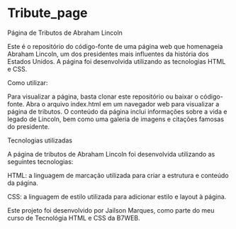 # Tribute_page

Página de Tributos de Abraham Lincoln

Este é o repositório do código-fonte de uma página web que homenageia Abraham Lincoln, um dos presidentes mais influentes da história dos Estados Unidos.
A página foi desenvolvida utilizando as tecnologias HTML e CSS.

Como utilizar:

Para visualizar a página, basta clonar este repositório ou baixar o código-fonte. Abra o arquivo index.html em um navegador web para visualizar a página de tributos.
O conteúdo da página inclui informações sobre a vida e legado de Lincoln, bem como uma galeria de imagens e citações famosas do presidente.

Tecnologias utilizadas

A página de tributos de Abraham Lincoln foi desenvolvida utilizando as seguintes tecnologias:

HTML: a linguagem de marcação utilizada para criar a estrutura e conteúdo da página.

CSS: a linguagem de estilo utilizada para adicionar estilo e layout à página.

Este projeto foi desenvolvido por Jailson Marques, como parte do meu curso de Tecnológia HTML e CSS da B7WEB.

